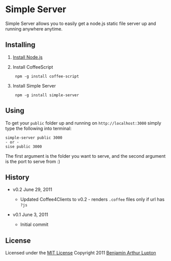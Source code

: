 # Simple Server

Simple Server allows you to easily get a node.js static file server up and running anywhere anytime.


## Installing


1. [Install Node.js](https://github.com/balupton/node/wiki/Installing-Node.js)

1. Install CoffeeScript
		
		npm -g install coffee-script

1. Install Simple Server

		npm -g install simple-server


## Using

To get your `public` folder up and running on `http://localhost:3000` simply type the following into terminal:

	simple-server public 3000
	- or -
	sise public 3000

The first argument is the folder you want to serve, and the second argument is the port to serve from :)


## History

- v0.2 June 29, 2011
	- Updated Coffee4Clients to v0.2 - renders `.coffee` files only if url has `?js`

- v0.1 June 3, 2011
	- Initial commit


## License

Licensed under the [MIT License](http://creativecommons.org/licenses/MIT/)
Copyright 2011 [Benjamin Arthur Lupton](http://balupton.com)
